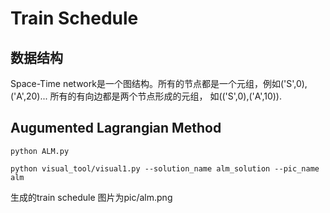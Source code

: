 # Train Schedule
## 数据结构
Space-Time network是一个图结构。所有的节点都是一个元组，例如('S',0), ('A',20)... 所有的有向边都是两个节点形成的元组，
如(('S',0),('A',10)). 

## Augumented Lagrangian Method
```
python ALM.py
```
```
python visual_tool/visual1.py --solution_name alm_solution --pic_name alm
```
生成的train schedule 图片为pic/alm.png 
